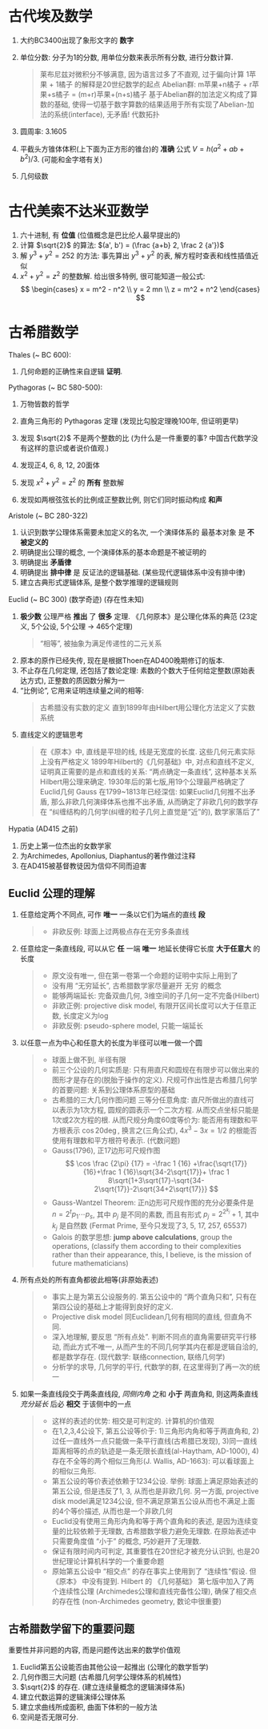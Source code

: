 # 古代埃及数学

1.  大约BC3400出现了象形文字的 **数字**
2.  单位分数: 分子为1的分数, 用单位分数来表示所有分数, 进行分数计算.

    > 莱布尼兹对微积分不够满意, 因为语言过多了不直观, 过于偏向计算
    > 1苹果 + 1橘子 的解释是20世纪数学的起点
    > Abelian群: m苹果+n橘子 + r苹果+s橘子 = (m+r)苹果+(n+s)橘子
    > 基于Abelian群的加法定义构成了算数的基础, 使得一切基于数字算数的结果适用于所有实现了Abelian-加法的系统(interface), 无矛盾!
    > 代数拓扑

3.  圆周率: 3.1605
4.  平截头方锥体体积(上下面为正方形的锥台)的 **准确** 公式 $V = h (a^2+ab+b^2)/3$. (可能和金字塔有关)
5.  几何级数

# 古代美索不达米亚数学

1.  六十进制, 有 **位值** (位值概念是巴比伦人最早提出的)
2.  计算 $\sqrt{2}$ 的算法: $(a', b') = (\frac {a+b} 2, \frac 2 {a'})$
3.  解 $y^3+y^2 = 252$ 的方法: 事先算出 $y^3+y^2$ 的表, 解方程时查表和线性插值近似
4.  $x^2+y^2=z^2$ 的整数解. 给出很多特例, 很可能知道一般公式:
    $$
    \begin{cases}
    x = m^2 - n^2 \\
    y = 2 mn \\
    z = m^2 + n^2
    \end{cases}
    $$

# 古希腊数学

Thales (~ BC 600):
1.  几何命题的正确性来自逻辑 **证明**.

Pythagoras (~ BC 580-500):
1.  万物皆数的哲学
2.  直角三角形的 Pythagoras 定理 (发现比勾股定理晚100年, 但证明更早)
3.  发现 $\sqrt{2}$ 不是两个整数的比 (为什么是一件重要的事? 中国古代数学没有这样的意识或者说价值观.)

4.  发现正4, 6, 8, 12, 20面体
5.  发现 $x^2+y^2=z^2$ 的 **所有** 整数解
6.  发现如两根弦弦长的比例成正整数比例, 则它们同时振动构成 **和声**

Aristole (~ BC 280-322)
1.  认识到数学公理体系需要未加定义的名次, 一个演绎体系的 最基本对象 是 **不被定义的**
2.  明确提出公理的概念, 一个演绎体系的基本命题是不被证明的
3.  明确提出 **矛盾律**
4.  明确提出 **排中律** 是 反证法的逻辑基础. (某些现代逻辑体系中没有排中律)
5.  建立古典形式逻辑体系, 是整个数学推理的逻辑规则

Euclid (~ BC 300) (数学奇迹) (存在性未知)
1.  **极少数** 公理严格 **推出** 了 **很多** 定理. 《几何原本》是公理化体系的典范 (23定义, 5个公设, 5个公理 -> 465个定理)
    > “相等”, 被抽象为满足传递性的二元关系
2.  原本的原作已经失传, 现在是根据Thoen在AD400晚期修订的版本.
3.  不止存在几何定理, 还包括了数论定理: 素数的个数大于任何给定整数(原始表达方式), 正整数的质因数分解为一
4.  “比例论”, 它用来证明连续量之间的相等:
    > 古希腊没有实数的定义
    > 直到1899年由Hilbert用公理化方法定义了实数系统
5.  直线定义的逻辑思考
    > 在《原本》中, 直线是平坦的线, 线是无宽度的长度.
    > 这些几何元素实际上没有严格定义
    > 1899年Hilbert的《几何基础》中, 对点和直线不定义, 证明真正需要的是点和直线的关系: “两点确定一条直线”, 这种基本关系Hilbert用公理来确定. 1930年后的第七版,用19个公理最严格确定了Euclid几何
    > Gauss 在1799~1813年已经深信: 如果Euclid几何推不出矛盾, 那么非欧几何演绎体系也推不出矛盾, 从而确定了非欧几何的数学存在
    > “纠缠结构的几何学(纠缠的粒子几何上直觉是“近”的), 数学家落后了”

Hypatia (AD415 之前)
1.  历史上第一位杰出的女数学家
2.  为Archimedes, Apollonius, Diaphantus的著作做过注释
3.  在AD415被基督教徒因为信仰不同而迫害

## Euclid 公理的理解

1.  任意给定两个不同点, 可作 **唯一** 一条以它们为端点的直线 **段**
    > -  非欧反例: 球面上过两极点存在无穷多条直线

2.  任意给定一条直线段, 可以从它 **任** 一端 **唯一** 地延长使得它长度 **大于任意大** 的长度
    > -  原文没有唯一, 但在第一卷第一个命题的证明中实际上用到了
    > -  没有用 “无穷延长”, 古希腊数学家尽量避开 无穷 的概念
    > -  能够两端延长: 完备双曲几何, 3维空间的子几何一定不完备(Hilbert)
    > -  非欧正例: projective disk model, 有限开区间长度可以大于任意正数, 长度定义为log
    > -  非欧反例: pseudo-sphere model, 只能一端延长

3.  以任意一点为中心和任意大的长度为半径可以唯一做一个圆
    > -  球面上做不到, 半径有限
    > -  前三个公设的几何实质是: 只有用直尺和圆规在有限步可以做出来的图形才是存在的(脱胎于操作的定义). 尺规可作出性是古希腊几何学的首要问题: 关系到公理体系原型的基础
    > -  古希腊的三大几何作图问题
    >    三等分任意角度:
    >    直尺所做出的直线可以表示为1次方程, 圆规的圆表示一个二次方程. 从而交点坐标只能是1次或2次方程的根. 从而尺规分角度60度等价为: 能否用有理数和平方根表示 $\cos 20\deg$, 换言之(三角公式), $4x^3 - 3x = 1/2$ 的根能否使用有理数和平方根符号表示. (代数问题)
    > -  Gauss(1796), 正17边形可尺规作图 
    $$
    \cos \frac {2\pi} {17} = -\frac 1 {16} +\frac{\sqrt{17}}{16}+\frac 1 {16}\sqrt{34-2\sqrt{17}}+ \frac 1 8\sqrt{1+3\sqrt{17}-\sqrt{34-2\sqrt{17}}-2\sqrt{34+2\sqrt{17}}}
    $$
    > -  Gauss-Wantzel Theorem: 正n边形可尺规作图的充分必要条件是 $n = 2^t p_1\cdots p_s$, 其中 $p_j$ 是不同的素数, 而且有形式 $p_j = 2^{2^{k_j}} + 1$, 其中 $k_j$ 是自然数 (Fermat Prime, 至今只发现了3, 5, 17, 257, 65537)
    > -  Galois 的数学思想: **jump above calculations**, group the operations, (classify them according to their complexities rather than their appearance, this, I believe, is the mission of future mathematicians)

4.  所有点处的所有直角都彼此相等(非原始表述)
    > -  事实上是为第五公设服务的. 第五公设中的 “两个直角只和”, 只有在第四公设的基础上才能得到良好的定义. 
    > -  Projective disk model 同Euclidean几何有相同的直线, 但直角不同.
    > -  深入地理解, 要反思 “所有点处”. 判断不同点的直角需要研究平行移动, 而此方式不唯一, 从而产生的不同几何学其内在都是逻辑自洽的, 都是数学存在. (现代数学: 联络connection, 联络几何学)
    > -  分析学的求导, 几何学的平行, 代数学的群, 在这里得到了再一次的统一

5.  如果一条直线段交于两条直线段, _同侧内角_ 之和 **小于** 两直角和, 则这两条直线 _充分延长_ 后必 **相交** 于该侧中的一点
    > -  这样的表述的优势: 相交是可判定的. 计算机的价值观
    > -  在1,2,3,4公设下, 第五公设等价于: 1)三角形内角和等于两直角和, 2)过任一直线外一点只能做一条平行直线(古希腊已发现), 3)同一直线距离相等的点的轨迹是一条无限长直线(al-Haytham, AD-1000), 4)存在不全等的两个相似三角形(J. Wallis, AD-1663): 可以看球面上的相似三角形.
    > -  第五公设的等价表述依赖于1234公设. 举例: 球面上满足原始表述的第五公设, 但是违反了1, 3, 从而也是非欧几何. 另一方面, projective disk model满足1234公设, 但不满足原第五公设从而也不满足上面的4个等价描述, 从而也是一个非欧几何
    > -  Euclid没有使用三角形内角和等于两个直角和的表述, 是因为连续变量的比较依赖于无理数, 古希腊数学极力避免无理数. 在原始表述中只需要角度值 “小于” 的概念, 巧妙避开了无理数. 
    > -  保证有限时间内可判定, 其重要性在20世纪才被充分认识到, 也是20世纪理论计算机科学的一个重要命题
    > -  原始第五公设中 “相交点” 的存在事实上使用到了 “连续性”假设. 但 《原本》 中没有提到. Hilbert 的 《几何基础》 第七版中加入了两个连续性公理 (Archimedes公理和直线完备性公理), 确保了相交点的存在性 (non-Archimedes geometry, 数论中很重要)

## 古希腊数学留下的重要问题

重要性并非问题的内容, 而是问题传达出来的数学价值观

1.  Euclid第五公设能否由其他公设一起推出 (公理化的数学哲学)
2.  几何作图三大问题 (古希腊几何学公理体系的机械性)
3.  $\sqrt{2}$ 的存在. (建立连续量概念的逻辑演绎体系)
4.  建立代数运算的逻辑演绎公理体系
5.  建立求曲线所成面积, 曲面下体积的一般方法
6.  空间是否无限可分.
